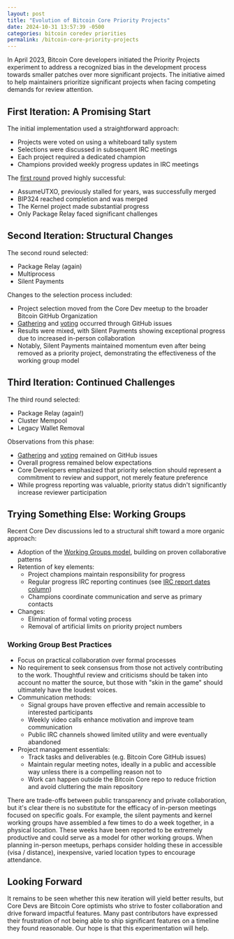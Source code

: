 ```yaml
---
layout: post
title: "Evolution of Bitcoin Core Priority Projects"
date: 2024-10-31 13:57:39 -0500
categories: bitcoin coredev priorities
permalink: /bitcoin-core-priority-projects
---
```


In April 2023, Bitcoin Core developers initiated the Priority Projects experiment to address a recognized bias in the development process towards smaller patches over more significant projects. The initiative aimed to help maintainers prioritize significant projects when facing competing demands for review attention.

## First Iteration: A Promising Start

The initial implementation used a straightforward approach:

* Projects were voted on using a whiteboard tally system
* Selections were discussed in subsequent IRC meetings
* Each project required a dedicated champion
* Champions provided weekly progress updates in IRC meetings

The [first round](https://github.com/bitcoin-core/bitcoin-devwiki/wiki/Priorities) proved highly successful:

* AssumeUTXO, previously stalled for years, was successfully merged
* BIP324 reached completion and was merged
* The Kernel project made substantial progress
* Only Package Relay faced significant challenges

## Second Iteration: Structural Changes

The second round selected:

* Package Relay (again)
* Multiprocess
* Silent Payments

Changes to the selection process included:

* Project selection moved from the Core Dev meetup to the broader Bitcoin GitHub Organization
* [Gathering](https://github.com/bitcoin/bitcoin/issues/28599) and [voting](https://github.com/bitcoin/bitcoin/issues/28642) occurred through GitHub issues
* Results were mixed, with Silent Payments showing exceptional progress due to increased in-person collaboration
* Notably, Silent Payments maintained momentum even after being removed as a priority project, demonstrating the effectiveness of the working group model

## Third Iteration: Continued Challenges

The third round selected:

* Package Relay (again!)
* Cluster Mempool
* Legacy Wallet Removal

Observations from this phase:

* [Gathering](https://github.com/bitcoin/bitcoin/issues/29439) and [voting](https://github.com/bitcoin/bitcoin/issues/29465) remained on GitHub issues
* Overall progress remained below expectations
* Core Developers emphasized that priority selection should represent a commitment to review and support, not merely feature preference
* While progress reporting was valuable, priority status didn't significantly increase reviewer participation

## Trying Something Else: Working Groups

Recent Core Dev discussions led to a structural shift toward a more organic approach:

* Adoption of the [Working Groups model](https://github.com/bitcoin-core/bitcoin-devwiki/wiki/Working-Groups), building on proven collaborative patterns
* Retention of key elements:
  * Project champions maintain responsibility for progress
  * Regular progress IRC reporting continues (see [IRC report dates column](https://github.com/bitcoin-core/bitcoin-devwiki/wiki/Working-Groups))
  * Champions coordinate communication and serve as primary contacts
* Changes:
  * Elimination of formal voting process
  * Removal of artificial limits on priority project numbers

### Working Group Best Practices

* Focus on practical collaboration over formal processes
* No requirement to seek consensus from those not actively contributing to the work. Thoughtful review and criticisms should be taken into account no matter the source, but those with "skin in the game" should ultimately have the loudest voices.
* Communication methods:
  * Signal groups have proven effective and remain accessible to interested participants
  * Weekly video calls enhance motivation and improve team communication
  * Public IRC channels showed limited utility and were eventually abandoned
* Project management essentials:
  * Track tasks and deliverables (e.g. Bitcoin Core GitHub issues) 
  * Maintain regular meeting notes, ideally in a public and accessible way unless there is a compelling reason not to
  * Work can happen outside the Bitcoin Core repo to reduce friction and avoid cluttering the main repository

There are trade-offs between public transparency and private collaboration, but it's clear there is no substitute for the efficacy of in-person meetings focused on specific goals. For example, the silent payments and kernel working groups have assembled a few times to do a week together, in a physical location. These weeks have been reported to be extremely productive and could serve as a model for other working groups. When planning in-person meetups, perhaps consider holding these in accessible (visa / distance), inexpensive, varied location types to encourage attendance.

## Looking Forward

It remains to be seen whether this new iteration will yield better results, but Core Devs are Bitcoin Core optimists who strive to foster collaboration and drive forward impactful features. Many past contributors have expressed their frustration of not being able to ship significant features on a timeline they found reasonable. Our hope is that this experimentation will help.
